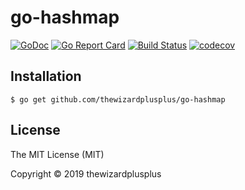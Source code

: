 # go-hashmap

[![GoDoc](https://godoc.org/github.com/thewizardplusplus/go-hashmap?status.svg)](https://godoc.org/github.com/thewizardplusplus/go-hashmap)
[![Go Report Card](https://goreportcard.com/badge/github.com/thewizardplusplus/go-hashmap)](https://goreportcard.com/report/github.com/thewizardplusplus/go-hashmap)
[![Build Status](https://travis-ci.org/thewizardplusplus/go-hashmap.svg?branch=master)](https://travis-ci.org/thewizardplusplus/go-hashmap)
[![codecov](https://codecov.io/gh/thewizardplusplus/go-hashmap/branch/master/graph/badge.svg)](https://codecov.io/gh/thewizardplusplus/go-hashmap)

## Installation

```
$ go get github.com/thewizardplusplus/go-hashmap
```

## License

The MIT License (MIT)

Copyright &copy; 2019 thewizardplusplus

